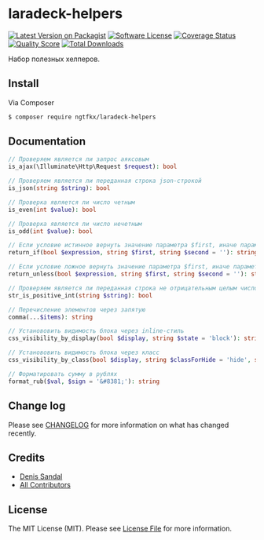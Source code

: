 # laradeck-helpers

[![Latest Version on Packagist][ico-version]][link-packagist]
[![Software License][ico-license]](LICENSE.md)
[![Coverage Status][ico-scrutinizer]][link-scrutinizer]
[![Quality Score][ico-code-quality]][link-code-quality]
[![Total Downloads][ico-downloads]][link-downloads]

Набор полезных хелперов.

## Install

Via Composer

``` bash
$ composer require ngtfkx/laradeck-helpers
```

## Documentation

``` php
// Проверяем является ли запрос аяксовым
is_ajax(\Illuminate\Http\Request $request): bool
```

``` php
// Проверяем является ли переданная строка json-строкой
is_json(string $string): bool
```

``` php
// Проверка является ли число четным
is_even(int $value): bool
```

``` php
// Проверка является ли число нечетным
is_odd(int $value): bool
```

``` php
// Если условие истинное вернуть значение параметра $first, иначе параметра $second
return_if(bool $expression, string $first, string $second = ''): string
```

``` php
// Если условие ложное вернуть значение параметра $first, иначе параметра $second
return_unless(bool $expression, string $first, string $second = ''): string
```

``` php
// Проверяем является ли переданная строка не отрицательным целым числом
str_is_positive_int(string $string): bool
```

``` php
// Перечисление элементов через запятую
comma(...$items): string
```

``` php
// Установовить видимость блока через inline-стиль
css_visibility_by_display(bool $display, string $state = 'block'): string
```

``` php
// Установовить видимость блока через класс
css_visibility_by_class(bool $display, string $classForHide = 'hide', string $classForShow = ''): string
```

``` php
// Форматировать сумму в рублях
format_rub($val, $sign = '&#8381;'): string
```

## Change log

Please see [CHANGELOG](CHANGELOG.md) for more information on what has changed recently.

## Credits

- [Denis Sandal][link-author]
- [All Contributors][link-contributors]

## License

The MIT License (MIT). Please see [License File](LICENSE.md) for more information.

[ico-version]: https://img.shields.io/packagist/v/ngtfkx/laradeck-helpers.svg?style=flat-square
[ico-license]: https://img.shields.io/badge/license-MIT-brightgreen.svg?style=flat-square
[ico-travis]: https://img.shields.io/travis/ngtfkx/laradeck-helpers/master.svg?style=flat-square
[ico-scrutinizer]: https://img.shields.io/scrutinizer/coverage/g/ngtfkx/laradeck-helpers.svg?style=flat-square
[ico-code-quality]: https://img.shields.io/scrutinizer/g/ngtfkx/laradeck-helpers.svg?style=flat-square
[ico-downloads]: https://img.shields.io/packagist/dt/ngtfkx/laradeck-helpers.svg?style=flat-square

[link-packagist]: https://packagist.org/packages/ngtfkx/laradeck-helpers
[link-travis]: https://travis-ci.org/ngtfkx/laradeck-helpers
[link-scrutinizer]: https://scrutinizer-ci.com/g/ngtfkx/laradeck-helpers/code-structure
[link-code-quality]: https://scrutinizer-ci.com/g/ngtfkx/laradeck-helpers
[link-downloads]: https://packagist.org/packages/ngtfkx/laradeck-helpers
[link-author]: https://github.com/ngtfkx
[link-contributors]: ../../contributors
